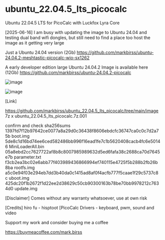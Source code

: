 # ubuntu_22.04.5_lts_picocalc
Ubuntu 22.04.5 LTS for PicoCalc with Luckfox Lyra Core

[2025-06-16]
I am busy with updating the image to Ubuntu 24.04 and testing dual band wifi dongles, but still need to find a place too host the image as it getting very large

Just a Ubuntu 24.04 version (2Gb)
https://github.com/markbirss/ubuntu-24.04.2-meshtastic-picocalc-wio-sx1262

A early developer edition large Ubuntu 24.04.2 Image is available here (12Gb)
https://github.com/markbirss/ubuntu-24.04.2-picocalc

![image](https://github.com/user-attachments/assets/1a168f7c-b409-4720-a152-86af7984ccdd)


![image](https://github.com/user-attachments/assets/b561f5e8-7eb1-4f00-ba3c-ced6eff87fc0)

[Link]

https://github.com/markbirss/ubuntu_22.04.5_lts_picocalc/tree/main/image
7z x ubuntu_22.04.5_lts_picocalc.7z.001

confirm and check sha256sums
1397fd7f12b97642ce0077a8a29d0c36438f8606ebdcfc36747ca0c0c7d2a75b  boot.img
5de8c1d16bd74ee6ced582486bb996f16ead1fe7c1b5620408cacb4fc6e50146  MiniLoaderAll.bin
05a8ebd2cc7627722af8b8c8007985989632d5ed6fafa38c2688ca70d7645e7b  parameter.txt
f3cb2ea3bc02e6abb77f403989436866994ef740115e4725f5b288b2fb26b8ba  rootfs.img
a5c0e94f03e294eb7dd3b40da0c1415ad8af0f4acfb777f5caae1f29c5737c8c  uboot.img
425dc20f1b2672f1d22ee2d38629c50cb90300163b78be70bb9978212c7634d0  update.img

[Disclaimer]
Comes without any warranty whatsoever, use at own risk

[Credits]
hiro fu - hisptoot [PicoCalc Drivers - keyboard, pwm, sound and video

Support my work and consider buying me a coffee

https://buymeacoffee.com/mark.birss
